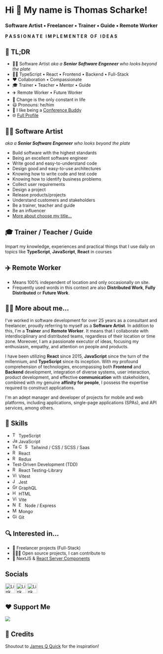 # Hi 👋 My name is Thomas Scharke!

### Software Artist • Freelancer • Trainer • Guide • Remote Worker

<b>P A S S I O N A T E&nbsp;&nbsp;&nbsp;I M P L E M E N T E R&nbsp;&nbsp;&nbsp;O F&nbsp;&nbsp;&nbsp;I D E A S</b>

## 🦑 TL;DR

* 🧑‍🎨 Software Artist _aka a **Senior Software Engeneer** who looks beyond the plate_
* 🧑‍💻 TypeScript • React • Frontend • Backend • Full-Stack
* ❤️ Collaboration • Compassionate
* 🎓 Trainer • Teacher • Mentor • Guide
* ✈️ Remote Worker • Future Worker
* 📝 Change is the only constant in life
* 😃 Pronouns: he/him
* 🐶 I like being a [Conference Buddy](https://www.conferencebuddy.io)
* 🌐 [Full Profile](https://bit.ly/thomas_scharke)

## 🧑‍🎨 Software Artist
_aka a **Senior Software Engeneer** who looks beyond the plate_

* Build software with the highest standards
* Being an excellent software engineer
* Write good and easy-to-understand code
* Design good and easy-to-use architectures
* Knowing how to write code and test code
* Knowing how to identify business problems
* Collect user requirements
* Design a project
* Release products/projects
* Understand customers and stakeholders
* Be a trainer, teacher and guide
* Be an influencer
* [More about choose my title…](https://bit.ly/softwareArtist)

## 🎓 Trainer / Teacher / Guide

Impart my knowledge, experiences and practical things that I use daily on topics like **TypeScript**, **JavaScript**, **React** in courses

## ✈️ Remote Worker

* Means 100% independent of location and only occasionally on site.
* Frequently used words in this context are also **Distributed Work**, **Fully Distributed** or **Future Work**.

## 🦸‍♂️ More about me…

I've worked in software development for over 25 years as a consultant and freelancer, proudly referring to myself as a **Software Artist**.
In addition to this, I'm a **Trainer** and **Remote Worker**. It means that I collaborate with interdisciplinary and distributed teams, regardless of their location or time zone. Moreover, I am a passionate executor of ideas, focusing my enthusiasm, empathy, and attention on people and products.

I have been utilizing **React** since 2015, **JavaScript** since the turn of the millennium, and **TypeScript** since its inception. With my profound comprehension of technologies, encompassing both **Frontend** and **Backend** development, integration of diverse systems, user interaction, product development, and effective **communication** with stakeholders, combined with my genuine **affinity for people**, I possess the expertise required to construct applications.

I'm an adept manager and developer of projects for mobile and web platforms, including applications, single-page applications (SPAs), and API services, among others.

## 🧠 Skills
<ul>
    <li>
        <img src="https://raw.githubusercontent.com/danielcranney/readme-generator/main/public/icons/skills/typescript-colored.svg" width="16" height="16" alt="TypeScript" /> 
        TypeScript
    </li>
    <li>
        <img src="https://raw.githubusercontent.com/danielcranney/readme-generator/main/public/icons/skills/javascript-colored.svg" width="16" height="16" alt="JavaScript" /> 
        JavaScript
    </li>
    <li>
        <img src="https://raw.githubusercontent.com/danielcranney/readme-generator/main/public/icons/skills/tailwindcss-colored.svg" width="16" height="16" alt="Tailwind" /> 
        <img src="https://raw.githubusercontent.com/danielcranney/readme-generator/main/public/icons/skills/css3-colored.svg" width="16" height="16" alt="CSS" /> 
        <img src="https://raw.githubusercontent.com/danielcranney/readme-generator/main/public/icons/skills/sass-colored.svg" width="16" height="16" alt="Saas" /> 
        Tailwind / CSS / SCSS / Saas
    </li>
    <li>
        <img src="https://raw.githubusercontent.com/danielcranney/readme-generator/main/public/icons/skills/react-colored.svg" width="16" height="16" alt="React" /> 
        React
    </li>
    <li>
        <img src="https://raw.githubusercontent.com/danielcranney/readme-generator/main/public/icons/skills/redux-colored.svg" width="16" height="16" alt="Redux" /> 
        Redux
    </li>
    <li>
        Test-Driven Development (TDD)
    </li>
    <li>
        <img src="https://testing-library.com/img/octopus-64x64.png" width="16" height="16" alt="React Testing-Library" /> 
        React Testing-Library
    </li>
    <li>
        <img src="https://vitest.dev/logo-shadow.svg" width="16" height="16" alt="Vitest" /> 
        Vitest
    </li>
    <li>
        <img src="https://wallabyjs.com/assets/img/jest-logo.svg" width="16" height="16" alt="Jest" /> 
        Jest
    </li>
    <li>
        <img src="https://raw.githubusercontent.com/danielcranney/readme-generator/main/public/icons/skills/graphql-colored.svg" width="16" height="16" alt="GraphQL" /> 
        GraphQL
    </li>
    <li>
        <img src="https://raw.githubusercontent.com/danielcranney/readme-generator/main/public/icons/skills/html5-colored.svg" width="16" height="16" alt="HTML" /> 
        HTML
    </li>
    <li>
        <img src="https://raw.githubusercontent.com/danielcranney/readme-generator/main/public/icons/skills/vite-colored.svg" width="16" height="16" alt="Vite" /> 
        Vite
    </li>
    <li>
        <img src="https://raw.githubusercontent.com/danielcranney/readme-generator/main/public/icons/skills/nodejs-colored.svg" width="16" height="16" alt="Node" /> 
        <img src="https://raw.githubusercontent.com/danielcranney/readme-generator/main/public/icons/skills/express-colored.svg" width="16" height="16" alt="Express" /> 
        Node / Express
    </li>
    <li>
        <img src="https://raw.githubusercontent.com/danielcranney/readme-generator/main/public/icons/skills/mongodb-colored.svg" width="16" height="16" alt="Mongo" /> 
        Mongo
    </li>
    <li>
        <img src="https://raw.githubusercontent.com/danielcranney/readme-generator/main/public/icons/skills/git-colored.svg" width="16" height="16" alt="Git" />
        Git
    </li>
</ul>

## 🔍 Interested in…

* 🥂 Freelancer projects  (Full-Stack)
* 🧑‍🤝‍🧑 Open source projects, I can contribute to
* 🧠 NextJS & [React Server Components](https://react.dev/blog/2023/03/22/react-labs-what-we-have-been-working-on-march-2023#react-server-components)

## Socials

<span>
<a href="https://www.linkedin.com/in/tscharke" target="_blank" rel="noreferrer"><img src="https://raw.githubusercontent.com/danielcranney/readme-generator/main/public/icons/socials/linkedin.svg" width="32" height="32" alt="Link to my LinkedIn-Profile" /></a>
<a href="https://www.dev.to/tscharke" target="_blank" rel="noreferrer"><img src="https://raw.githubusercontent.com/danielcranney/readme-generator/main/public/icons/socials/devdotto.svg" width="32" height="32" alt="Link to my Dev.to-Profile"/></a>
<a href="https://www.github.com/tscharke" target="_blank" rel="noreferrer"><img src="https://raw.githubusercontent.com/danielcranney/readme-generator/main/public/icons/socials/github.svg" width="32" height="32" alt="Link to my GitHub-Profile"/></a>
</span>

## ❤️ Support Me

[![](https://img.shields.io/static/v1?label=Sponsor&message=%E2%9D%A4&logo=GitHub&color=%23fe8e86)](https://github.com/sponsors/tscharke)

## 🙏 Credits

Shoutout to [James Q Quick](https://github.com/jamesqquick) for the inspiration!
